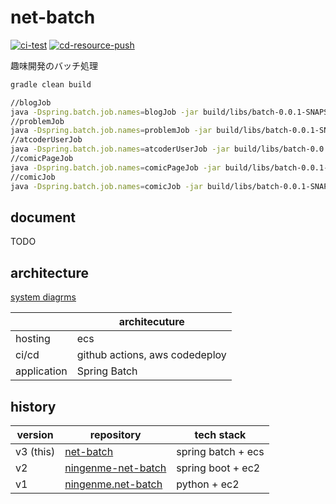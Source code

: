 # net-batch

[![ci-test](https://github.com/ningenMe/net-batch/actions/workflows/ci-test.yml/badge.svg)](https://github.com/ningenMe/net-batch/actions/workflows/ci-test.yml)
[![cd-resource-push](https://github.com/ningenMe/net-batch/actions/workflows/cd-resource-push.yml/badge.svg)](https://github.com/ningenMe/net-batch/actions/workflows/cd-resource-push.yml)

趣味開発のバッチ処理

```bash
gradle clean build

//blogJob
java -Dspring.batch.job.names=blogJob -jar build/libs/batch-0.0.1-SNAPSHOT.jar param=tmp
//problemJob
java -Dspring.batch.job.names=problemJob -jar build/libs/batch-0.0.1-SNAPSHOT.jar param=tmp
//atcoderUserJob
java -Dspring.batch.job.names=atcoderUserJob -jar build/libs/batch-0.0.1-SNAPSHOT.jar param=tmp
//comicPageJob
java -Dspring.batch.job.names=comicPageJob -jar build/libs/batch-0.0.1-SNAPSHOT.jar param=tmp
//comicJob
java -Dspring.batch.job.names=comicJob -jar build/libs/batch-0.0.1-SNAPSHOT.jar param=tmp
```

## document

TODO

## architecture

[system diagrms](https://ningenme.net/systems)

|            |      architecuture             |  
|----------- |------------------------------- |  
|hosting     | ecs                            |  
|ci/cd       | github actions, aws codedeploy |  
|application | Spring Batch                   |  

## history

|version  |repository                                                           |tech stack|  
|------   |---------                                                            |----------- |  
|v3 (this)|[net-batch](https://github.com/ningenMe/net-batch)                   |spring batch + ecs|  
|v2       |[ningenme-net-batch](https://github.com/ningenMe/ningenme-net-batch) |spring boot + ec2|  
|v1       |[ningenme.net-batch](https://github.com/ningenMe/ningenme.net-batch) |python + ec2|  
